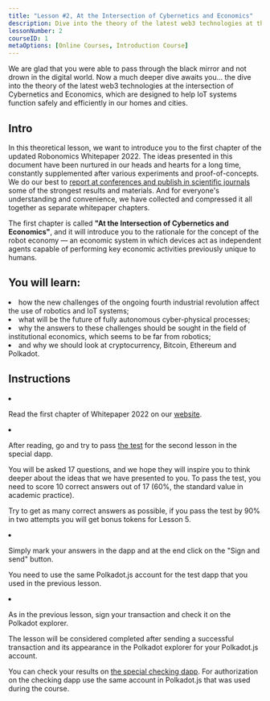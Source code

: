 ```yaml
---
title: "Lesson #2, At the Intersection of Cybernetics and Economics"
description: Dive into the theory of the latest web3 technologies at the intersection of Cybernetics and Economics, which are designed to help IoT systems function safely and efficiently in our homes and cities.
lessonNumber: 2
courseID: 1
metaOptions: [Online Courses, Introduction Course]
---
```


<section class="container__narrow">

We are glad that you were able to pass through the black mirror and not drown in the digital world. Now a much deeper dive awaits you... the dive into the theory of the latest web3 technologies at the intersection of Cybernetics and Economics, which are designed to help IoT systems function safely and efficiently in our homes and cities.

</section>

<section class="container__reg">

## Intro

In this theoretical lesson, we want to introduce you to the first chapter of the updated Robonomics Whitepaper 2022. The ideas presented in this document have been nurtured in our heads and hearts for a long time, constantly supplemented after various experiments and proof-of-concepts. We do our best to [report at conferences and publish in scientific journals](https://robonomics.network/papers/) some of the strongest results and materials. And for everyone's understanding and convenience, we have collected and compressed it all together as separate whitepaper chapters.

The first chapter is called **"At the Intersection of Cybernetics and Economics"**, and it will introduce you to the rationale for the concept of the robot economy — an economic system in which devices act as independent agents capable of performing key economic activities previously unique to humans.

</section>

<section class="container__reg">

## You will learn:

<List>

<li>
how the new challenges of the ongoing fourth industrial revolution affect the use of robotics and IoT systems;
</li>

<li>
what will be the future of fully autonomous cyber-physical processes;
</li>

<li>
why the answers to these challenges should be sought in the field of institutional economics, which seems to be far from robotics;
</li>

<li>
and why we should look at cryptocurrency, Bitcoin, Ethereum and Polkadot.
</li>

</List>
</section>

<section class="container__reg">

## Instructions

<List type="numbers">

<li>

Read the first chapter of Whitepaper 2022 on our [website](https://robonomics.network/vision/).

</li>

<li>

After reading, go and try to pass [the test](https://lesson2.robonomics.academy/#/) for the second lesson in the special dapp.

You will be asked 17 questions, and we hope they will inspire you to think deeper about the ideas that we have presented to you. To pass the test, you need to score 10 correct answers out of 17 (60%, the standard value in academic practice).

Try to get as many correct answers as possible, if you pass the test by 90% in two attempts you will get bonus tokens for Lesson 5.

</li>

<li>

Simply mark your answers in the dapp and at the end click on the "Sign and send" button.

You need to use the same Polkadot.js account for the test dapp that you used in the previous lesson.

</li>

<li>

As in the previous lesson, sign your transaction and check it on the Polkadot explorer.

</li>
</List>
</section>


<Result>

The lesson will be considered completed after sending a successful transaction and its appearance in the Polkadot explorer for your Polkadot.js account.

You can check your results on [the special checking dapp](https://lk.robonomics.academy/). For authorization on the checking dapp use the same account in Polkadot.js that was used during the course.

</Result>